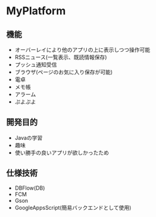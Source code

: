 # MyPlatform

## 機能
* オーバーレイにより他のアプリの上に表示しつつ操作可能
* RSSニュース(一覧表示、既読情報保存)
* プッシュ通知受信
* ブラウザ(ページのお気に入り保存が可能)
* 電卓
* メモ帳
* アラーム
* ぷよぷよ

## 開発目的
* Javaの学習
* 趣味
* 使い勝手の良いアプリが欲しかったため

## 仕様技術
* DBFlow(DB)
* FCM
* Gson
* GoogleAppsScript(簡易バックエンドとして使用)
